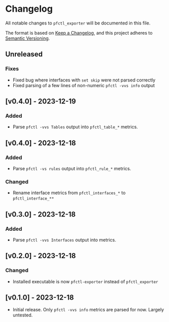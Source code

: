 # Changelog

All notable changes to `pfctl_exporter` will be documented in this file.

The format is based on [Keep a Changelog](https://keepachangelog.com/en/1.0.0/),
and this project adheres to [Semantic Versioning](https://semver.org/spec/v2.0.0.html).

## Unreleased

### Fixes

- Fixed bug where interfaces with `set skip` were not parsed correctly
- Fixed parsing of a few lines of non-numeric `pfctl -vvs info` output


## [v0.4.0] - 2023-12-19

### Added

- Parse `pfctl -vvs Tables` output into `pfctl_table_*` metrics.


## [v0.4.0] - 2023-12-18

### Added

- Parse `pfctl -vs rules` output into `pfctl_rule_*` metrics.

### Changed

- Rename interface metrics from `pfctl_interfaces_*` to `pfctl_interface_**`


## [v0.3.0] - 2023-12-18

### Added

- Parse `pfctl -vvs Interfaces` output into metrics.


## [v0.2.0] - 2023-12-18

### Changed

- Installed executable is now `pfctl-exporter` instead of `pfctl_exporter`


## [v0.1.0] - 2023-12-18

- Initial release. Only `pfctl -vvs info` metrics are parsed for now. Largely untested.
